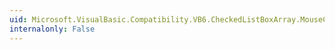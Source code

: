 ```yaml
---
uid: Microsoft.VisualBasic.Compatibility.VB6.CheckedListBoxArray.MouseCaptureChanged
internalonly: False
---
```

